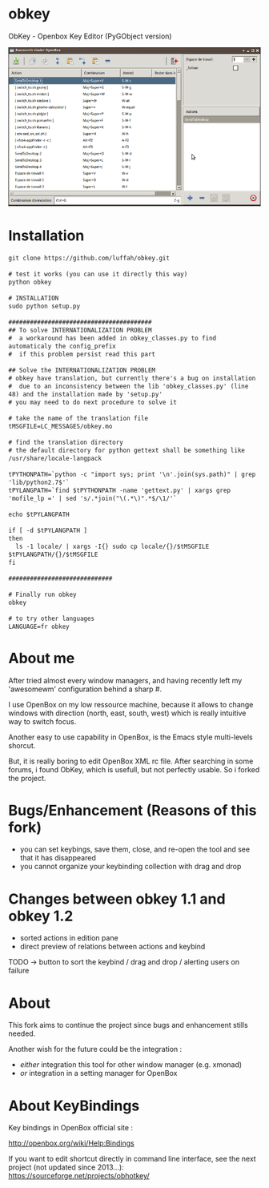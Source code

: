 # obkey
ObKey - Openbox Key Editor (PyGObject version)

![ObKey](wiki/screenshot_obkey.png)

# Installation

```shell
git clone https://github.com/luffah/obkey.git

# test it works (you can use it directly this way)
python obkey

# INSTALLATION
sudo python setup.py

########################################
## To solve INTERNATIONALIZATION PROBLEM
#  a workaround has been added in obkey_classes.py to find automaticaly the config_prefix
#  if this problem persist read this part 

## Solve the INTERNATIONALIZATION PROBLEM
# obkey have translation, but currently there's a bug on installation
#  due to an inconsistency between the lib 'obkey_classes.py' (line 48) and the installation made by 'setup.py'
# you may need to do next procedure to solve it

# take the name of the translation file
tMSGFILE=LC_MESSAGES/obkey.mo

# find the translation directory
# the default directory for python gettext shall be something like /usr/share/locale-langpack

tPYTHONPATH=`python -c "import sys; print '\n'.join(sys.path)" | grep 'lib/python2.7$'`
tPYLANGPATH=`find $tPYTHONPATH -name 'gettext.py' | xargs grep 'mofile_lp =' | sed 's/.*join("\(.*\)".*$/\1/'`

echo $tPYLANGPATH

if [ -d $tPYLANGPATH ]
then
  ls -1 locale/ | xargs -I{} sudo cp locale/{}/$tMSGFILE $tPYLANGPATH/{}/$tMSGFILE
fi

#############################

# Finally run obkey
obkey

# to try other languages
LANGUAGE=fr obkey

```
# About me
After tried almost every window managers,
and having recently left my 'awesomewm' configuration behind a sharp #.

I use OpenBox on my low ressource machine, because it allows to change
windows with direction (north, east, south, west) which is really intuitive way to switch focus.

Another easy to use capability in OpenBox, is the Emacs style multi-levels shorcut.

But, it is really boring to edit OpenBox XML rc file.
After searching in some forums, i found ObKey, which is usefull, but not perfectly usable.
So i forked the project.

# Bugs/Enhancement (Reasons of this fork)
- you can set keybings, save them, close, and re-open the tool and see that it has disappeared
- you cannot organize your keybinding collection with drag and drop

# Changes between obkey 1.1 and obkey 1.2 
- sorted actions in edition pane
- direct preview of relations between actions and keybind

TODO -> button to sort the keybind / drag and drop / alerting users on failure


# About

This fork aims to continue the project since bugs and enhancement stills needed.

Another wish for the future could be the integration :
 - _either_ integration this tool for other window manager (e.g. xmonad)
 - _or_ integration in a setting manager for OpenBox

# About KeyBindings
Key bindings in OpenBox official site :

http://openbox.org/wiki/Help:Bindings

If you want to edit shortcut directly in  command line interface,
see the next project (not updated since 2013...): https://sourceforge.net/projects/obhotkey/
